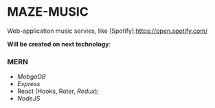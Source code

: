# MAZE-MUSIC

Web-application music servies, like [Spotify]:https://open.spotify.com/

**Will be created on next technology**:

### MERN
  + *MobgoDB*
  + *Express*
  + React (Hooks, Roter, *Redux*);
  + *NodeJS*

  
